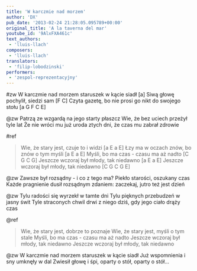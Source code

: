 ```yaml
---
title: 'W karczmie nad morzem'
author: 'DX'
pub_date: '2013-02-24 21:28:05.095789+00:00'
original_title: 'A la taverna del mar'
youtube_id: '9AlxFXA461c'
text_authors:
 - 'lluis-llach'
composers:
 - 'lluis-llach'
translators:
 - 'filip-lobodzinski'
performers:
 - 'zespol-reprezentacyjny'
---
```


#zw
W karczmie nad morzem staruszek w kącie siadł [a]
Siwą głowę pochylił, siedzi sam [F C]
Czyta gazetę, bo nie prosi go nikt do swojego stołu [a G F C E]

@zw
Patrzą ze wzgardą na jego starty płaszcz
Wie, że bez uciech przeżył tyle lat
Że nie wróci mu już uroda ztych dni, że czas mu zabrał zdrowie

#ref
>Wie, że stary jest, czuje to i widzi [a E a E]
>Łzy ma w oczach znów, bo znów o tym myśli [a E a E]
>Myśli, bo ma czas - czasu ma aż nadto [C G C G]
>Jeszcze wczoraj był młody, tak niedawno [a E a E]
>Jeszcze wczoraj był młody, tak niedawno [C G C G E]

@zw
Zawsze był rozsądny - i co z tego ma?
Piekło starości, oszukany czas
Każde pragnienie dusił rozsądnym zdaniem: zaczekaj, jutro też jest dzień

@zw
Tylu radości się wyrzekł w tamte dni
Tylu pięknych przebudzeń w jasny świt
Tyle straconych chwil drwi z niego dziś, gdy jego ciało drąży czas

@ref
>Wie, że stary jest, dobrze to poznaje
>Wie, że stary jest, myśli o tym stale
>Myśli, bo ma czas - czasu ma aż nadto
>Jeszcze wczoraj był młody, tak niedawno
>Jeszcze wczoraj był młody, tak niedawno

@zw
W karczmie nad morzem staruszek w kącie siadł
Już wspomnienia i sny umknęły w dal
Zwiesił głowę i śpi, oparty o stół, oparty o stół...